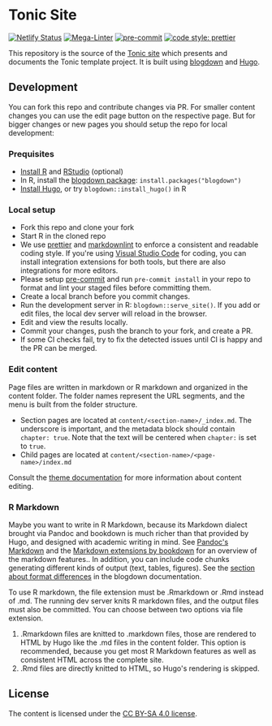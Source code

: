 # Tonic Site

[![Netlify Status](https://api.netlify.com/api/v1/badges/19f789eb-dc29-44bf-bd8f-c676f7eeeb27/deploy-status)](https://app.netlify.com/sites/gin-tonic/deploys)
[![Mega-Linter](https://github.com/tonic-team/tonic.site/workflows/Mega-Linter/badge.svg?branch=main)](https://github.com/tonic-team/tonic.site/actions?query=workflow%3AMega-Linter+branch%3Amain)
[![pre-commit](https://img.shields.io/badge/pre--commit-enabled-brightgreen?logo=pre-commit&logoColor=white)](https://github.com/pre-commit/pre-commit)
[![code style: prettier](https://img.shields.io/badge/code_style-prettier-ff69b4.svg?style=flat-square)](https://github.com/prettier/prettier)

This repository is the source of the [Tonic site]
which presents and documents the Tonic template project.
It is built using [blogdown] and [Hugo].

## Development

You can fork this repo and contribute changes via PR.
For smaller content changes you can use the edit page button on the respective page.
But for bigger changes or new pages you should setup the repo for local development:

### Prequisites

- [Install R][r] and [RStudio] (optional)
- In R, install the [blogdown package][blogdown]: `install.packages("blogdown")`
- [Install Hugo][hugo], or try `blogdown::install_hugo()` in R

### Local setup

- Fork this repo and clone your fork
- Start R in the cloned repo
- We use [prettier] and [markdownlint] to enforce a consistent and readable coding style.
  If you're using [Visual Studio Code][vscode] for coding, you can install integration extensions for both tools,
  but there are also integrations for more editors.
- Please setup [pre-commit] and run `pre-commit install` in your repo
  to format and lint your staged files before committing them.
- Create a local branch before you commit changes.
- Run the development server in R: `blogdown::serve_site()`.
  If you add or edit files, the local dev server will reload in the browser.
- Edit and view the results locally.
- Commit your changes, push the branch to your fork, and create a PR.
- If some CI checks fail, try to fix the detected issues until CI is happy and the PR can be merged.

### Edit content

Page files are written in markdown or R markdown and organized in the content folder.
The folder names represent the URL segments, and the menu is built from the folder structure.

- Section pages are located at `content/<section-name>/_index.md`.
  The underscore is important, and the metadata block should contain `chapter: true`.
  Note that the text will be centered when `chapter:` is set to `true`.
- Child pages are located at `content/<section-name>/<page-name>/index.md`

Consult the [theme documentation] for more information about content editing.

### R Markdown

Maybe you want to write in R Markdown, because its Markdown dialect brought via Pandoc and bookdown is much richer
than that provided by Hugo, and designed with academic writing in mind.
See [Pandoc's Markdown] and the [Markdown extensions by bookdown] for an overview of the markdown features..
In addition, you can include code chunks generating different kinds of output (text, tables, figures).
See the [section about format differences][format differences] in the blogdown documentation.

To use R markdown, the file extension must be .Rmarkdown or .Rmd instead of .md.
The running dev server knits R markdown files, and the output files must also be committed.
You can choose between two options via file extension.

1. .Rmarkdown files are knitted to .markdown files,
   those are rendered to HTML by Hugo like the .md files in the content folder.
   This option is recommended, because you get most R Markdown features as well as consistent HTML across the complete site.
2. .Rmd files are directly knitted to HTML, so Hugo's rendering is skipped.

## License

The content is licensed under the [CC BY-SA 4.0 license].

[tonic site]: https://gin-tonic.netlify.app
[blogdown]: https://github.com/rstudio/blogdown
[hugo]: https://gohugo.io/
[r]: https://cran.r-project.org
[rstudio]: https://www.rstudio.com/products/rstudio/download/#download
[theme documentation]: https://themes.gohugo.io//theme/hugo-theme-learn/en
[pre-commit]: https://pre-commit.com
[prettier]: http://prettier.io
[markdownlint]: https://github.com/DavidAnson/markdownlint
[vscode]: https://code.visualstudio.com
[pandoc's markdown]: https://pandoc.org/MANUAL.html#pandocs-markdown
[markdown extensions by bookdown]: https://bookdown.org/yihui/bookdown/markdown-extensions-by-bookdown.html
[format differences]: https://bookdown.org/yihui/blogdown/output-format.html
[cc by-sa 4.0 license]: https://creativecommons.org/licenses/by-sa/4.0/

